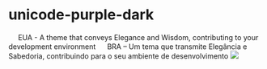 # unicode-purple-dark
<img src="https://static.mundoeducacao.uol.com.br/mundoeducacao/2022/05/bandeira-estados-unidos.jpg" style="height: 15px; width: 15px;"/> EUA - A theme that conveys Elegance and Wisdom, contributing to your development environment
<img src="https://static.todamateria.com.br/upload/ba/nd/bandeira-do-brasil-og.jpg" style="height: 15px; width: 15px;"/> BRA – Um tema que transmite Elegância e Sabedoria, contribuindo para o seu ambiente de desenvolvimento
<img src="https://i.imgur.com/PYkB9v3.png"  />
